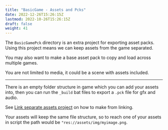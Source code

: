 ```yaml
---
title: "BasicGame - Assets and Pcks"
date: 2022-12-26T15:26:15Z
lastmod: 2022-10-26T15:26:15Z
draft: false
weight: 41
---
```


The `BasicGamePck` directory is an extra project for exporting asset packs. Using this project means we can keep assets from the game separated. 

You may also want to make a base asset pack to copy and load across multiple games. 

You are not limited to media, it could be a scene with assets included.

---

There is an empty folder structure in game which you can add your assets into, then you can run the `_build` bat files to export a `.pck` file for gfx and audio.

See [Link separate assets project](../exporting/link-separate-assets-project/) on how to make from linking.

Your assets will keep the same file structure, so to reach one of your assets in script the path would be `"res://assets/img/myimage.png`.


